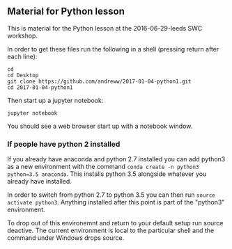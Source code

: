 ## Material for Python lesson

This is material for the Python lesson at the 2016-06-29-leeds
SWC workshop. 

In order to get these files run the following in a shell (pressing return
after each line):

    cd
    cd Desktop
    git clone https://github.com/andreww/2017-01-04-python1.git
    cd 2017-01-04-python1

Then start up a jupyter notebook:

    jupyter notebook

You should see a web browser start up with a notebook window.


### If people have python 2 installed

If you already have anaconda and python 2.7 installed you can add python3
as a new environment with the command 
`conda create -n python3 python=3.5 anaconda`. This installs python 3.5 
alongside whatever you already have installed.

In order to switch from python 2.7 to python 3.5 you can then run 
`source activate python3`. Anything installed after this point is part of 
the "python3" environment. 

To drop out of this environemnt and return to your default setup run source deactive. The current environment is local to the particular shell and the command under Windows drops source.

